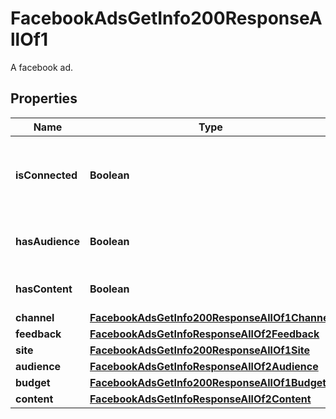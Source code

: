 

# FacebookAdsGetInfo200ResponseAllOf1

A facebook ad.

## Properties

| Name | Type | Description | Notes |
|------------ | ------------- | ------------- | -------------|
|**isConnected** | **Boolean** | Check if this ad is connected to a facebook page |  [optional] |
|**hasAudience** | **Boolean** | Check if this ad has audience setup |  [optional] |
|**hasContent** | **Boolean** | Check if this ad has content |  [optional] |
|**channel** | [**FacebookAdsGetInfo200ResponseAllOf1Channel**](FacebookAdsGetInfo200ResponseAllOf1Channel.md) |  |  [optional] |
|**feedback** | [**FacebookAdsGetInfoResponseAllOf2Feedback**](FacebookAdsGetInfoResponseAllOf2Feedback.md) |  |  [optional] |
|**site** | [**FacebookAdsGetInfo200ResponseAllOf1Site**](FacebookAdsGetInfo200ResponseAllOf1Site.md) |  |  [optional] |
|**audience** | [**FacebookAdsGetInfoResponseAllOf2Audience**](FacebookAdsGetInfoResponseAllOf2Audience.md) |  |  [optional] |
|**budget** | [**FacebookAdsGetInfo200ResponseAllOf1Budget**](FacebookAdsGetInfo200ResponseAllOf1Budget.md) |  |  [optional] |
|**content** | [**FacebookAdsGetInfoResponseAllOf2Content**](FacebookAdsGetInfoResponseAllOf2Content.md) |  |  [optional] |



